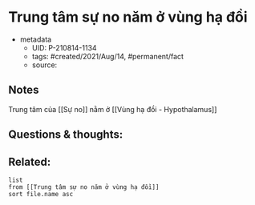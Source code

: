 ---
---

# Trung tâm sự no năm ở vùng hạ đồi

- metadata
	- UID: P-210814-1134
	- tags: #created/2021/Aug/14, #permanent/fact 
	- source: 

## Notes
Trung tâm của [[Sự no]] nằm ở [[Vùng hạ đồi - Hypothalamus]]

## Questions & thoughts:

## Related:
```dataview
list
from [[Trung tâm sự no năm ở vùng hạ đồi]]
sort file.name asc
```
